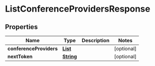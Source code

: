 

# ListConferenceProvidersResponse


## Properties

| Name | Type | Description | Notes |
|------------ | ------------- | ------------- | -------------|
|**conferenceProviders** | [**List**](List.md) |  |  [optional] |
|**nextToken** | [**String**](String.md) |  |  [optional] |



